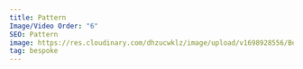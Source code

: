 ```yaml
---
title: Pattern
Image/Video Order: "6"
SEO: Pattern
image: https://res.cloudinary.com/dhzucwklz/image/upload/v1698928556/Bespoke/DSC_6343lowres_nrlzvf.jpg
tag: bespoke
---
```

